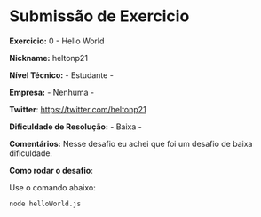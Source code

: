 # Submissão de Exercicio

**Exercicio:** 0 - Hello World

**Nickname:** heltonp21

**Nível Técnico:** - Estudante -

**Empresa:** - Nenhuma -

**Twitter**: https://twitter.com/heltonp21

**Dificuldade de Resolução:** - Baixa -

**Comentários:** Nesse desafio eu achei que foi um desafio de baixa dificuldade.

**Como rodar o desafio**: 

Use o comando abaixo: 
```bash
node helloWorld.js
```